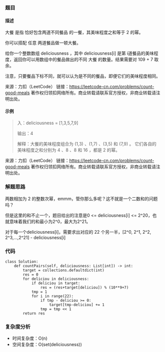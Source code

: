 ### 题目
#### 描述
大餐 是指 恰好包含两道不同餐品 的一餐，其美味程度之和等于 2 的幂。

你可以搭配 任意 两道餐品做一顿大餐。

给你一个整数数组 deliciousness ，其中 deliciousness[i] 是第 i​​​​​​​​​​​​​​ 道餐品的美味程度，返回你可以用数组中的餐品做出的不同 大餐 的数量。结果需要对 109 + 7 取余。

注意，只要餐品下标不同，就可以认为是不同的餐品，即便它们的美味程度相同。

来源：力扣（LeetCode）
链接：https://leetcode-cn.com/problems/count-good-meals
著作权归领扣网络所有。商业转载请联系官方授权，非商业转载请注明出处。
#### 示例
> 入：deliciousness = [1,3,5,7,9]
> 
> 输出：4
> 
> 解释：大餐的美味程度组合为 (1,3) 、(1,7) 、(3,5) 和 (7,9) 。
它们各自的美味程度之和分别为 4 、8 、8 和 16 ，都是 2 的幂。

来源：力扣（LeetCode）
链接：https://leetcode-cn.com/problems/count-good-meals
著作权归领扣网络所有。商业转载请联系官方授权，非商业转载请注明出处。
### 解题思路
两数相加为 2 的整数次幂，emmm，管你那么多呢？这不就是一个二数和的问题吗？

但是这里的和不止一个，题目给出的注意是0 <= deliciousness[i] <= 2^20，也就意味着我们的和最小为2^0，最大为2^21。

对于每一个deliciousness[i]，需要求出对应的 22 个另一半，[2^0, 2^1, 2^2, 2^3,...,2^21] -  deliciousness[i]

### 代码
```python3
class Solution:
    def countPairs(self, deliciousness: List[int]) -> int:
        target = collections.defaultdict(int)
        res = 0
        for deliciou in deliciousness:
            if deliciou in target:
                res = (res+target[deliciou]) % (10**9+7)
            tmp = 1
            for i in range(22):
                if tmp - deliciou >= 0:
                    target[tmp-deliciou] += 1
                tmp = tmp << 1
        return res
```
### 复杂度分析
- 时间复杂度：O(n)
- 空间复杂度：O(set(deliciousness))
